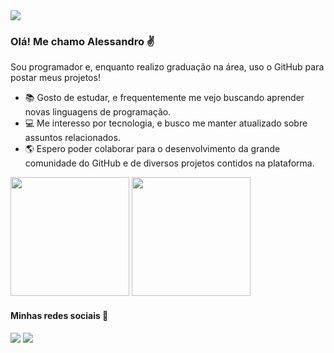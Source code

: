 <img src="https://cdn.pixabay.com/photo/2016/10/20/18/35/earth-1756274_960_720.jpg" />

### Olá! Me chamo Alessandro :v:
Sou programador e, enquanto realizo graduação na área, uso o GitHub para postar meus projetos!
- :books: Gosto de estudar, e frequentemente me vejo buscando aprender novas linguagens de programação.
- :computer: Me interesso por tecnologia, e busco me manter atualizado sobre assuntos relacionados. 
- :earth_americas: Espero poder colaborar para o desenvolvimento da grande comunidade do GitHub e de diversos projetos contidos na plataforma.

<a href="https://github.com/alessandroCidney"><img src="https://github-readme-stats.vercel.app/api?username=alessandroCidney&count_private=true" height="190" /></a> <a href="https://github.com/alessandroCidney"><img src="https://github-readme-stats.vercel.app/api/top-langs/?username=alessandroCidney&langs_count=8&hide=html,css&layout=compact" height="190" /></a>

#### Minhas redes sociais :iphone:

[<img src="https://img.shields.io/badge/linkedin-%230077B5.svg?&style=for-the-badge&logo=linkedin&logoColor=white" />](https://www.linkedin.com/in/acidn/)  [<img src = "https://img.shields.io/badge/instagram-%23E4405F.svg?&style=for-the-badge&logo=instagram&logoColor=white">](https://www.instagram.com/a_cidn/)
